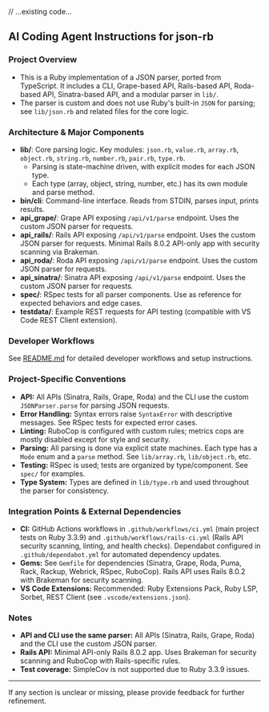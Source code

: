 // ...existing code...

## AI Coding Agent Instructions for json-rb

### Project Overview

- This is a Ruby implementation of a JSON parser, ported from TypeScript. It includes a CLI, Grape-based API, Rails-based API, Roda-based API, Sinatra-based API, and a modular parser in `lib/`.
- The parser is custom and does not use Ruby's built-in `JSON` for parsing; see `lib/json.rb` and related files for the core logic.

### Architecture & Major Components

- **lib/**: Core parsing logic. Key modules: `json.rb`, `value.rb`, `array.rb`, `object.rb`, `string.rb`, `number.rb`, `pair.rb`, `type.rb`.
  - Parsing is state-machine driven, with explicit modes for each JSON type.
  - Each type (array, object, string, number, etc.) has its own module and parse method.
- **bin/cli**: Command-line interface. Reads from STDIN, parses input, prints results.
- **api_grape/**: Grape API exposing `/api/v1/parse` endpoint. Uses the custom JSON parser for requests.
- **api_rails/**: Rails API exposing `/api/v1/parse` endpoint. Uses the custom JSON parser for requests. Minimal Rails 8.0.2 API-only app with security scanning via Brakeman.
- **api_roda/**: Roda API exposing `/api/v1/parse` endpoint. Uses the custom JSON parser for requests.
- **api_sinatra/**: Sinatra API exposing `/api/v1/parse` endpoint. Uses the custom JSON parser for requests.
- **spec/**: RSpec tests for all parser components. Use as reference for expected behaviors and edge cases.
- **testdata/**: Example REST requests for API testing (compatible with VS Code REST Client extension).

### Developer Workflows

See [README.md](../README.md) for detailed developer workflows and setup instructions.

### Project-Specific Conventions

- **API:** All APIs (Sinatra, Rails, Grape, Roda) and the CLI use the custom `JSONParser.parse` for parsing JSON requests.
- **Error Handling:** Syntax errors raise `SyntaxError` with descriptive messages. See RSpec tests for expected error cases.
- **Linting:** RuboCop is configured with custom rules; metrics cops are mostly disabled except for style and security.
- **Parsing:** All parsing is done via explicit state machines. Each type has a `Mode` enum and a `parse` method. See `lib/array.rb`, `lib/object.rb`, etc.
- **Testing:** RSpec is used; tests are organized by type/component. See `spec/` for examples.
- **Type System:** Types are defined in `lib/type.rb` and used throughout the parser for consistency.

### Integration Points & External Dependencies

- **CI:** GitHub Actions workflows in `.github/workflows/ci.yml` (main project tests on Ruby 3.3.9) and `.github/workflows/rails-ci.yml` (Rails API security scanning, linting, and health checks). Dependabot configured in `.github/dependabot.yml` for automated dependency updates.
- **Gems:** See `Gemfile` for dependencies (Sinatra, Grape, Roda, Puma, Rack, Rackup, Webrick, RSpec, RuboCop). Rails API uses Rails 8.0.2 with Brakeman for security scanning.
- **VS Code Extensions:** Recommended: Ruby Extensions Pack, Ruby LSP, Sorbet, REST Client (see `.vscode/extensions.json`).

### Notes

- **API and CLI use the same parser:** All APIs (Sinatra, Rails, Grape, Roda) and the CLI use the custom JSON parser.
- **Rails API:** Minimal API-only Rails 8.0.2 app. Uses Brakeman for security scanning and RuboCop with Rails-specific rules.
- **Test coverage:** SimpleCov is not supported due to Ruby 3.3.9 issues.

---

If any section is unclear or missing, please provide feedback for further refinement.
